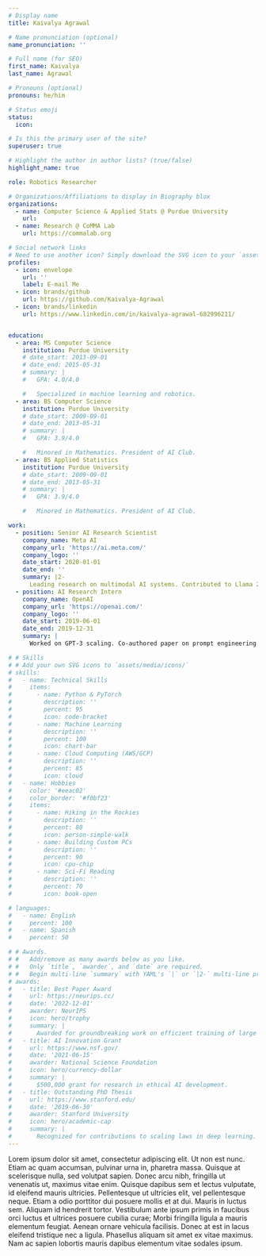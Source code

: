 ```yaml
---
# Display name
title: Kaivalya Agrawal

# Name pronunciation (optional)
name_pronunciation: ''

# Full name (for SEO)
first_name: Kaivalya
last_name: Agrawal

# Pronouns (optional)
pronouns: he/him

# Status emoji
status:
  icon: 

# Is this the primary user of the site?
superuser: true

# Highlight the author in author lists? (true/false)
highlight_name: true

role: Robotics Researcher

# Organizations/Affiliations to display in Biography blox
organizations:
  - name: Computer Science & Applied Stats @ Purdue University
    url: 
  - name: Research @ CoMMA Lab
    url: https://commalab.org

# Social network links
# Need to use another icon? Simply download the SVG icon to your `assets/media/icons/` folder.
profiles:
  - icon: envelope
    url: ''
    label: E-mail Me
  - icon: brands/github
    url: https://github.com/Kaivalya-Agrawal
  - icon: brands/linkedin
    url: https://www.linkedin.com/in/kaivalya-agrawal-682996211/


education:
  - area: MS Computer Science
    institution: Purdue University
    # date_start: 2013-09-01
    # date_end: 2015-05-31
    # summary: |
    #   GPA: 4.0/4.0

    #   Specialized in machine learning and robotics.
  - area: BS Computer Science
    institution: Purdue University
    # date_start: 2009-09-01
    # date_end: 2013-05-31
    # summary: |
    #   GPA: 3.9/4.0

    #   Minored in Mathematics. President of AI Club.
  - area: BS Applied Statistics
    institution: Purdue University
    # date_start: 2009-09-01
    # date_end: 2013-05-31
    # summary: |
    #   GPA: 3.9/4.0

    #   Minored in Mathematics. President of AI Club.

work:
  - position: Senior AI Research Scientist
    company_name: Meta AI
    company_url: 'https://ai.meta.com/'
    company_logo: ''
    date_start: 2020-01-01
    date_end: ''
    summary: |2-
      Leading research on multimodal AI systems. Contributed to Llama 2 and other open-source models. 50+ citations in 3 years.
  - position: AI Research Intern
    company_name: OpenAI
    company_url: 'https://openai.com/'
    company_logo: ''
    date_start: 2019-06-01
    date_end: 2019-12-31
    summary: |
      Worked on GPT-3 scaling. Co-authored paper on prompt engineering.

# # Skills
# # Add your own SVG icons to `assets/media/icons/`
# skills:
#   - name: Technical Skills
#     items:
#       - name: Python & PyTorch
#         description: ''
#         percent: 95
#         icon: code-bracket
#       - name: Machine Learning
#         description: ''
#         percent: 100
#         icon: chart-bar
#       - name: Cloud Computing (AWS/GCP)
#         description: ''
#         percent: 85
#         icon: cloud
#   - name: Hobbies
#     color: '#eeac02'
#     color_border: '#f0bf23'
#     items:
#       - name: Hiking in the Rockies
#         description: ''
#         percent: 80
#         icon: person-simple-walk
#       - name: Building Custom PCs
#         description: ''
#         percent: 90
#         icon: cpu-chip
#       - name: Sci-Fi Reading
#         description: ''
#         percent: 70
#         icon: book-open

# languages:
#   - name: English
#     percent: 100
#   - name: Spanish
#     percent: 50

# # Awards.
# #   Add/remove as many awards below as you like.
# #   Only `title`, `awarder`, and `date` are required.
# #   Begin multi-line `summary` with YAML's `|` or `|2-` multi-line prefix and indent 2 spaces below.
# awards:
#   - title: Best Paper Award
#     url: https://neurips.cc/
#     date: '2022-12-01'
#     awarder: NeurIPS
#     icon: hero/trophy
#     summary: |
#       Awarded for groundbreaking work on efficient training of large models.
#   - title: AI Innovation Grant
#     url: https://www.nsf.gov/
#     date: '2021-06-15'
#     awarder: National Science Foundation
#     icon: hero/currency-dollar
#     summary: |
#       $500,000 grant for research in ethical AI development.
#   - title: Outstanding PhD Thesis
#     url: https://www.stanford.edu/
#     date: '2019-06-30'
#     awarder: Stanford University
#     icon: hero/academic-cap
#     summary: |
#       Recognized for contributions to scaling laws in deep learning.
---
```


Lorem ipsum dolor sit amet, consectetur adipiscing elit. Ut non est nunc. Etiam ac quam accumsan, pulvinar urna in, pharetra massa. Quisque at scelerisque nulla, sed volutpat sapien. Donec arcu nibh, fringilla ut venenatis ut, maximus vitae enim. Quisque dapibus sem et lectus vulputate, id eleifend mauris ultricies. Pellentesque ut ultricies elit, vel pellentesque neque. Etiam a odio porttitor dui posuere mollis et at dui. Mauris in luctus sem. Aliquam id hendrerit tortor. Vestibulum ante ipsum primis in faucibus orci luctus et ultrices posuere cubilia curae; Morbi fringilla ligula a mauris elementum feugiat. Aenean ornare vehicula facilisis. Donec at est in lacus eleifend tristique nec a ligula. Phasellus aliquam sit amet ex vitae maximus. Nam ac sapien lobortis mauris dapibus elementum vitae sodales ipsum.